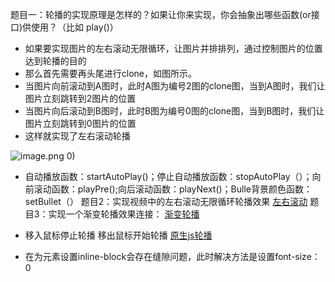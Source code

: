 题目一：轮播的实现原理是怎样的？如果让你来实现，你会抽象出哪些函数(or接口)供使用？（比如 play()）
- 如果要实现图片的左右滚动无限循环，让图片并排排列，通过控制图片的位置达到轮播的目的
- 那么首先需要再头尾进行clone，如图所示。
- 当图片向前滚动到A图时，此时A图为编号2图的clone图，当到A图时，我们让图片立刻跳转到2图片的位置
- 当图片向后滚动到B图时，此时B图为编号0图的clone图，当到B图时，我们让图片立刻跳转到0图片的位置
- 这样就实现了左右滚动轮播

![image.png](http://upload-images.jianshu.io/upload_images/8649258-da7cd3215971116c.png?imageMogr2/auto-orient/strip%7CimageView2/2/w/1240)
0)
- 自动播放函数：startAutoPlay()；停止自动播放函数：stopAutoPlay（）；向前滚动函数：playPre();向后滚动函数：playNext()；Bulle背景颜色函数：setBullet（）
题目2：实现视频中的左右滚动无限循环轮播效果
[左右滚动](http://js.jirengu.com/cibej)
题目3：实现一个渐变轮播效果连接：
[渐变轮播](http://js.jirengu.com/cojud)
- 移入鼠标停止轮播  移出鼠标开始轮播
[原生js轮播](http://js.jirengu.com/sedab)















- 在为元素设置inline-block会存在缝隙问题，此时解决方法是设置font-size：0

